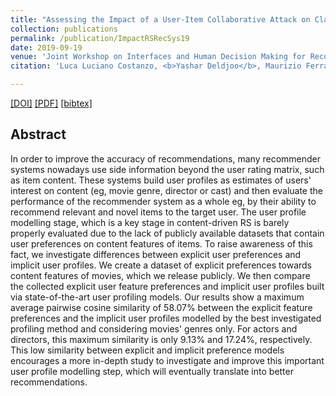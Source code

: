 ```yaml
---
title: "Assessing the Impact of a User-Item Collaborative Attack on Class of Users"
collection: publications
permalink: /publication/ImpactRSRecSys19
date: 2019-09-19
venue: 'Joint Workshop on Interfaces and Human Decision Making for Recommender Systems  (IntRS) as part of ACM RecSys 2019'
citation: 'Luca Luciano Costanzo, <b>Yashar Deldjoo</b>, Maurizio Ferrari Dacrema, Markus Schedl, Paolo Cremonesi<i> Joint Workshop on Interfaces and Human Decision Making for Recommender Systems</i>.'

---
```



[[DOI]](https://dl.acm.org/citation.cfm?id=3109908) [[PDF]](https://re.public.polimi.it/retrieve/handle/11311/1032224/227263/exploring-semantic-gap-final.pdf)  [[bibtex]](https://github.com/yasdel/yasdel.github.io/tree/master/_publications/RecSys17_1.bib)


## Abstract

In order to improve the accuracy of recommendations, many recommender systems nowadays use side information beyond the user rating matrix, such as item content. These systems build user profiles as estimates of users' interest on content (eg, movie genre, director or cast) and then evaluate the performance of the recommender system as a whole eg, by their ability to recommend relevant and novel items to the target user. The user profile modelling stage, which is a key stage in content-driven RS is barely properly evaluated due to the lack of publicly available datasets that contain user preferences on content features of items.
To raise awareness of this fact, we investigate differences between explicit user preferences and implicit user profiles. We create a dataset of explicit preferences towards content features of movies, which we release publicly. We then compare the collected explicit user feature preferences and implicit user profiles built via state-of-the-art user profiling models. Our results show a maximum average pairwise cosine similarity of 58.07\% between the explicit feature preferences and the implicit user profiles modelled by the best investigated profiling method and considering movies' genres only. For actors and directors, this maximum similarity is only 9.13\% and 17.24\%, respectively. This low similarity between explicit and implicit preference models encourages a more in-depth study to investigate and improve this important user profile modelling step, which will eventually translate into better recommendations.
